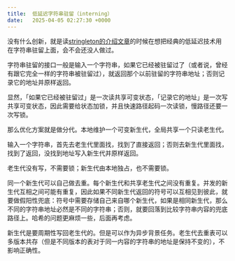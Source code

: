 ```yaml
---
title:  低延迟字符串驻留（interning）
date:   2025-04-05 02:27:30 +0000
---
```


没有什么创新，就是读[stringleton的介绍文章][1]的时候在想把经典的低延迟技术用在字符串驻留上面，会不会还没人做过。

[1]: https://simonask.github.io/introducing-stringleton/

字符串驻留的接口一般是输入一个字符串，如果它已经被驻留过了（或者说，曾经有跟它完全一样的字符串被驻留过），就返回那个以前驻留的字符串地址；否则记录它的地址并原样返回。

显然，「如果它已经被驻留过」是一次读共享可变状态，「记录它的地址」是一次写共享可变状态，因此需要给状态加锁，并且快速路径起码一次读锁，慢路径还要一次写锁。

那么优化方案就是做分代。本地维护一个可变新生代，全局共享一个只读老生代。

输入一个字符串，首先去老生代里面找，找到了直接返回；否则去新生代里面找，找到了返回，没找到地址写入新生代并原样返回。

老生代没有写，不需要锁；新生代由本地独占，也不需要锁。

同一个新生代可以自己做去重。每个新生代和共享老生代之间没有重复。并发的新生代互相之间可能有重复，因此如果不同新生代返回的符号可以互相见到彼此，就要做假阳性兜底：符号中需要存储自己来自哪个新生代，如果是相同新生代，那么不同的字符串地址必然是不同的字符串；否则，就要回落到比较字符串内容的兜底路径上。哈希的问题更麻烦一些，后面再考虑。

新生代是要周期性写回老生代的。但是可以作为异步背景任务。老生代去重表可以多版本共存（但是不同版本的表对于同一内容的字符串的地址是保持不变的），不影响正确性。
